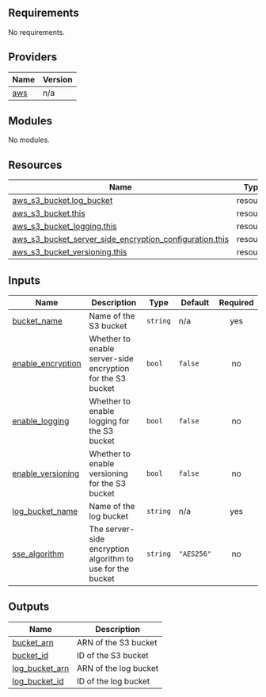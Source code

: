 <!-- BEGIN_TF_DOCS -->
## Requirements

No requirements.

## Providers

| Name | Version |
|------|---------|
| <a name="provider_aws"></a> [aws](#provider\_aws) | n/a |

## Modules

No modules.

## Resources

| Name | Type |
|------|------|
| [aws_s3_bucket.log_bucket](https://registry.terraform.io/providers/hashicorp/aws/latest/docs/resources/s3_bucket) | resource |
| [aws_s3_bucket.this](https://registry.terraform.io/providers/hashicorp/aws/latest/docs/resources/s3_bucket) | resource |
| [aws_s3_bucket_logging.this](https://registry.terraform.io/providers/hashicorp/aws/latest/docs/resources/s3_bucket_logging) | resource |
| [aws_s3_bucket_server_side_encryption_configuration.this](https://registry.terraform.io/providers/hashicorp/aws/latest/docs/resources/s3_bucket_server_side_encryption_configuration) | resource |
| [aws_s3_bucket_versioning.this](https://registry.terraform.io/providers/hashicorp/aws/latest/docs/resources/s3_bucket_versioning) | resource |

## Inputs

| Name | Description | Type | Default | Required |
|------|-------------|------|---------|:--------:|
| <a name="input_bucket_name"></a> [bucket\_name](#input\_bucket\_name) | Name of the S3 bucket | `string` | n/a | yes |
| <a name="input_enable_encryption"></a> [enable\_encryption](#input\_enable\_encryption) | Whether to enable server-side encryption for the S3 bucket | `bool` | `false` | no |
| <a name="input_enable_logging"></a> [enable\_logging](#input\_enable\_logging) | Whether to enable logging for the S3 bucket | `bool` | `false` | no |
| <a name="input_enable_versioning"></a> [enable\_versioning](#input\_enable\_versioning) | Whether to enable versioning for the S3 bucket | `bool` | `false` | no |
| <a name="input_log_bucket_name"></a> [log\_bucket\_name](#input\_log\_bucket\_name) | Name of the log bucket | `string` | n/a | yes |
| <a name="input_sse_algorithm"></a> [sse\_algorithm](#input\_sse\_algorithm) | The server-side encryption algorithm to use for the bucket | `string` | `"AES256"` | no |

## Outputs

| Name | Description |
|------|-------------|
| <a name="output_bucket_arn"></a> [bucket\_arn](#output\_bucket\_arn) | ARN of the S3 bucket |
| <a name="output_bucket_id"></a> [bucket\_id](#output\_bucket\_id) | ID of the S3 bucket |
| <a name="output_log_bucket_arn"></a> [log\_bucket\_arn](#output\_log\_bucket\_arn) | ARN of the log bucket |
| <a name="output_log_bucket_id"></a> [log\_bucket\_id](#output\_log\_bucket\_id) | ID of the log bucket |
<!-- END_TF_DOCS -->